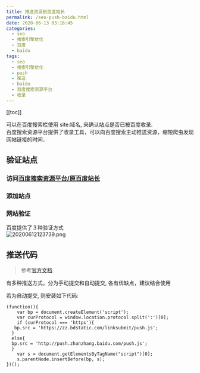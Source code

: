 ```yaml
---
title: 推送资源到百度站长
permalink: /seo-push-baidu.html
date: 2020-06-13 03:16:45
categories:
  - seo
  - 搜索引擎优化
  - 百度
  - baidu
tags:
  - seo
  - 搜索引擎优化
  - push
  - 推送
  - baidu
  - 百度搜索资源平台
  - 收录
---
```


[[toc]]

可以在百度搜索栏使用 site:域名, 来确认站点是否已被百度收录.  
百度搜索资源平台提供了收录工具，可以向百度搜索主动推送资源，缩短爬虫发现网站链接的时间．

## 验证站点

### 访问[百度搜索资源平台/原百度站长](https://ziyuan.baidu.com)

### 添加站点

### 网站验证

百度提供了３种验证方式  
 ![20200612123739.png](https://cdn.jsdelivr.net/gh/wangshibiaoFlytiger/blog_picBed1/images/20200612123739.png)

## 推送代码

> 参考[官方文档](https://ziyuan.baidu.com/college/courseinfo?id=267&page=2#h2_article_title8)

有多种推送方式，分为手动提交和自动提交, 各有优缺点，建议结合使用

若为自动提交, 则安装如下代码:

```
(function(){
    var bp = document.createElement('script');
    var curProtocol = window.location.protocol.split(':')[0];
    if (curProtocol === 'https'){
   bp.src = 'https://zz.bdstatic.com/linksubmit/push.js';
  }
  else{
  bp.src = 'http://push.zhanzhang.baidu.com/push.js';
  }
    var s = document.getElementsByTagName("script")[0];
    s.parentNode.insertBefore(bp, s);
})();

```
